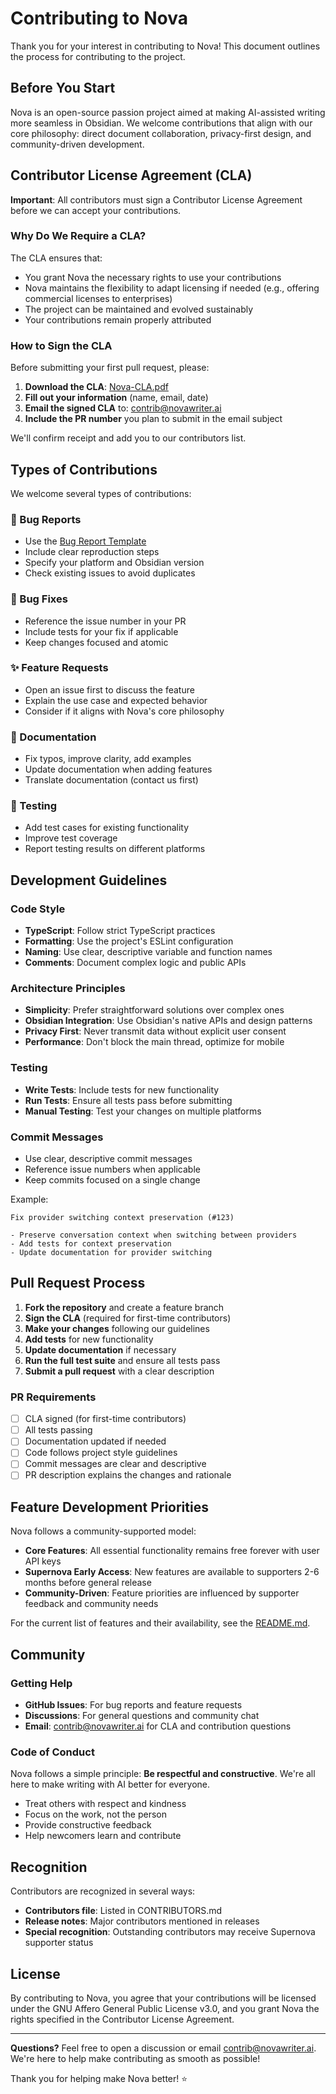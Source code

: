 # Contributing to Nova

Thank you for your interest in contributing to Nova! This document outlines the process for contributing to the project.

## Before You Start

Nova is an open-source passion project aimed at making AI-assisted writing more seamless in Obsidian. We welcome contributions that align with our core philosophy: direct document collaboration, privacy-first design, and community-driven development.

## Contributor License Agreement (CLA)

**Important**: All contributors must sign a Contributor License Agreement before we can accept your contributions.

### Why Do We Require a CLA?

The CLA ensures that:
- You grant Nova the necessary rights to use your contributions
- Nova maintains the flexibility to adapt licensing if needed (e.g., offering commercial licenses to enterprises)
- The project can be maintained and evolved sustainably
- Your contributions remain properly attributed

### How to Sign the CLA

Before submitting your first pull request, please:

1. **Download the CLA**: [Nova-CLA.pdf](https://github.com/shawnduggan/nova-obsidian/blob/main/Nova-CLA.pdf)
2. **Fill out your information** (name, email, date)
3. **Email the signed CLA** to: contrib@novawriter.ai
4. **Include the PR number** you plan to submit in the email subject

We'll confirm receipt and add you to our contributors list.

## Types of Contributions

We welcome several types of contributions:

### 🐛 Bug Reports
- Use the [Bug Report Template](./BUG_REPORT_TEMPLATE.md)
- Include clear reproduction steps
- Specify your platform and Obsidian version
- Check existing issues to avoid duplicates

### 🔧 Bug Fixes
- Reference the issue number in your PR
- Include tests for your fix if applicable
- Keep changes focused and atomic

### ✨ Feature Requests
- Open an issue first to discuss the feature
- Explain the use case and expected behavior
- Consider if it aligns with Nova's core philosophy

### 📖 Documentation
- Fix typos, improve clarity, add examples
- Update documentation when adding features
- Translate documentation (contact us first)

### 🧪 Testing
- Add test cases for existing functionality
- Improve test coverage
- Report testing results on different platforms

## Development Guidelines

### Code Style

- **TypeScript**: Follow strict TypeScript practices
- **Formatting**: Use the project's ESLint configuration
- **Naming**: Use clear, descriptive variable and function names
- **Comments**: Document complex logic and public APIs

### Architecture Principles

- **Simplicity**: Prefer straightforward solutions over complex ones
- **Obsidian Integration**: Use Obsidian's native APIs and design patterns
- **Privacy First**: Never transmit data without explicit user consent
- **Performance**: Don't block the main thread, optimize for mobile

### Testing

- **Write Tests**: Include tests for new functionality
- **Run Tests**: Ensure all tests pass before submitting
- **Manual Testing**: Test your changes on multiple platforms

### Commit Messages

- Use clear, descriptive commit messages
- Reference issue numbers when applicable
- Keep commits focused on a single change

Example:
```
Fix provider switching context preservation (#123)

- Preserve conversation context when switching between providers
- Add tests for context preservation
- Update documentation for provider switching
```

## Pull Request Process

1. **Fork the repository** and create a feature branch
2. **Sign the CLA** (required for first-time contributors)
3. **Make your changes** following our guidelines
4. **Add tests** for new functionality
5. **Update documentation** if necessary
6. **Run the full test suite** and ensure all tests pass
7. **Submit a pull request** with a clear description

### PR Requirements

- [ ] CLA signed (for first-time contributors)
- [ ] All tests passing
- [ ] Documentation updated if needed
- [ ] Code follows project style guidelines
- [ ] Commit messages are clear and descriptive
- [ ] PR description explains the changes and rationale

## Feature Development Priorities

Nova follows a community-supported model:

- **Core Features**: All essential functionality remains free forever with user API keys
- **Supernova Early Access**: New features are available to supporters 2-6 months before general release
- **Community-Driven**: Feature priorities are influenced by supporter feedback and community needs

For the current list of features and their availability, see the [README.md](./README.md).

## Community

### Getting Help

- **GitHub Issues**: For bug reports and feature requests
- **Discussions**: For general questions and community chat
- **Email**: contrib@novawriter.ai for CLA and contribution questions

### Code of Conduct

Nova follows a simple principle: **Be respectful and constructive**. We're all here to make writing with AI better for everyone.

- Treat others with respect and kindness
- Focus on the work, not the person
- Provide constructive feedback
- Help newcomers learn and contribute

## Recognition

Contributors are recognized in several ways:

- **Contributors file**: Listed in CONTRIBUTORS.md
- **Release notes**: Major contributors mentioned in releases
- **Special recognition**: Outstanding contributors may receive Supernova supporter status

## License

By contributing to Nova, you agree that your contributions will be licensed under the GNU Affero General Public License v3.0, and you grant Nova the rights specified in the Contributor License Agreement.

---

**Questions?** Feel free to open a discussion or email contrib@novawriter.ai. We're here to help make contributing as smooth as possible!

Thank you for helping make Nova better! ⭐
